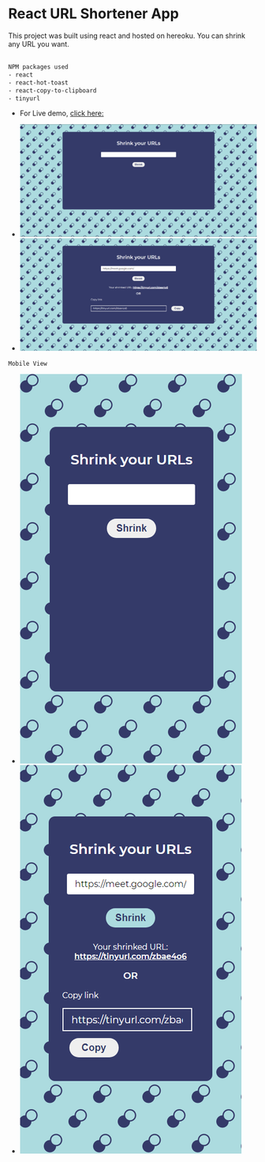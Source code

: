 # React URL Shortener App

This project was built using react and hosted on hereoku.
You can shrink any URL you want.

##

```
NPM packages used
- react
- react-hot-toast
- react-copy-to-clipboard
- tinyurl

```

- For Live demo, [click here:](https://url-shrinker.netlify.app/)

- <img src="public/images/ss1.png">
- <img src="public/images/ss2.png">

```
Mobile View
```

- <img src="public/images/ss3.png">
- <img src="public/images/ss4.png">
